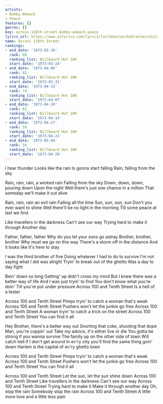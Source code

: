 ```yaml
---
artists:
- Bobby Womack
- Peace
features: []
genres: []
key: across-110th-street-bobby-womack-peace
lyrics_url: https://www.azlyrics.com/lyrics/loslobos/wickedrainacross110thstreet.html
name: Across 110th Street
rankings:
- end_date: '1973-03-30'
  rank: 88
  ranking_list: Billboard Hot 100
  start_date: '1973-03-24'
- end_date: '1973-04-06'
  rank: 82
  ranking_list: Billboard Hot 100
  start_date: '1973-03-31'
- end_date: '1973-04-13'
  rank: 74
  ranking_list: Billboard Hot 100
  start_date: '1973-04-07'
- end_date: '1973-04-20'
  rank: 62
  ranking_list: Billboard Hot 100
  start_date: '1973-04-14'
- end_date: '1973-04-27'
  rank: 59
  ranking_list: Billboard Hot 100
  start_date: '1973-04-21'
- end_date: '1973-05-04'
  rank: 56
  ranking_list: Billboard Hot 100
  start_date: '1973-04-28'
---
```


I hear thunder
Looks like the rain
Is gonna start falling
Rain, falling from the sky

Rain, rain, rain, a wicked rain
Falling from the sky
Down, down, down, pouring down
Upon the night
Well there's just one chance in a million
That someday we'll make it out alive

Rain, rain, rain an evil rain
Falling all the time
Sun, sun, sun, sun
Don't you ever want to shine
Well there'll be no light in the morning
Till some peace at last we find

Like travellers in the darkness
Can't see our way
Trying hard to make it through
Another day

Father, father, father
Why do you let your sons go astray
Brother, brother, brother
Why must we go on this way
There's a storm off in the distance
And it looks like it's here to stay

I was the third brother of five
Doing whatever I had to do to survive
I'm not saying what I did was alright
Tryin' to break out of the ghetto
Was a day to day fight

Bein' down so long
Getting' up didn't cross my mind
But I knew there was a better way of life
And I was just tryin' to find
You don't know what you're doin'
Till you're put under pressure
Across 100 and Tenth Street
Is a hell of a tester

Across 100 and Tenth Street
Pimps tryin' to catch a woman that's weak
Across 100 and Tenth Street
Pushers won't let the junkie go free
Across 100 and Tenth Street
A woman tryin' to catch a trick on the street
Across 100 and Tenth Street
You can find it all

Hey Brother, there's a better way out
Snorting that coke, shooting that dope
Man, you're coppin' out
Take my advice, it's either live or die
You gotta be strong if you wanna survive
The family up on the other side of town
Will catch hell if I don't get around
In ev'ry city you'll find the same thing goin' down
Harlem is the capital of ev'ry ghetto town

Across 100 and Tenth Street
Pimps tryin' to catch a woman that's weak
Across 100 and Tenth Street
Pushers won't let the junkie go free
Across 100 and Tenth Street
You can find it all

Across 100 and Tenth Street
Let the sun, let the sun shine down
Across 100 and Tenth Street
Like travellers in the darkness
Can't see our way
Across 100 and Tenth Street
Trying hard to make it
Make it through another day
Oh, stop the rain
Somebody stop the rain
Across 100 and Tenth Street
A little more love and a little less pain



